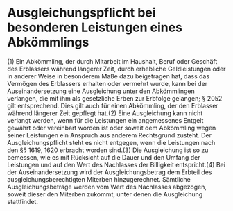 # Ausgleichungspflicht bei besonderen Leistungen eines Abkömmlings

(1) Ein Abkömmling, der durch Mitarbeit im Haushalt, Beruf oder Geschäft des Erblassers während längerer Zeit, durch erhebliche Geldleistungen oder in anderer Weise in besonderem Maße dazu beigetragen hat, dass das Vermögen des Erblassers erhalten oder vermehrt wurde, kann bei der Auseinandersetzung eine Ausgleichung unter den Abkömmlingen verlangen, die mit ihm als gesetzliche Erben zur Erbfolge gelangen; § 2052 gilt entsprechend. Dies gilt auch für einen Abkömmling, der den Erblasser während längerer Zeit gepflegt hat.(2) Eine Ausgleichung kann nicht verlangt werden, wenn für die Leistungen ein angemessenes Entgelt gewährt oder vereinbart worden ist oder soweit dem Abkömmling wegen seiner Leistungen ein Anspruch aus anderem Rechtsgrund zusteht. Der Ausgleichungspflicht steht es nicht entgegen, wenn die Leistungen nach den §§ 1619, 1620 erbracht worden sind.(3) Die Ausgleichung ist so zu bemessen, wie es mit Rücksicht auf die Dauer und den Umfang der Leistungen und auf den Wert des Nachlasses der Billigkeit entspricht.(4) Bei der Auseinandersetzung wird der Ausgleichungsbetrag dem Erbteil des ausgleichungsberechtigten Miterben hinzugerechnet. Sämtliche Ausgleichungsbeträge werden vom Wert des Nachlasses abgezogen, soweit dieser den Miterben zukommt, unter denen die Ausgleichung stattfindet. 


